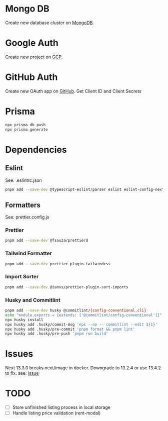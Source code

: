 # Mongo DB

Create new database cluster on [MongoDB](https://cloud.mongodb.com).

# Google Auth

Create new project on [GCP](https://console.cloud.google.com).

# GitHub Auth

Create new OAuth app on [GitHub](https://github.com/settings/developers).
Get Client ID and Client Secrets

# Prisma

```bash
npx prisma db push
npx prisma generate
```

# Dependencies

## Eslint

See: .eslintrc.json

```bash
pnpm add --save-dev @typescript-eslint/parser eslint eslint-config-next eslint-config-prettier eslint-plugin-tailwindcss
```

## Formatters

See: prettier.config.js

### Prettier

```bash
pnpm add --save-dev @fsouza/prettierd
```

### Tailwind Formatter

```bash
pnpm add --save-dev prettier-plugin-tailwindcss
```

### Import Sorter

```bash
pnpm add --save-dev @ianvs/prettier-plugin-sort-imports
```

### Husky and Commitlint

```bash
pnpm add --save-dev husky @commitlint/{config-conventional,cli}
echo "module.exports = {extends: ['@commitlint/config-conventional']}" > commitlint.config.js
npx husky install
npx husky add .husky/commit-msg 'npx --no -- commitlint --edit ${1}'
npx husky add .husky/pre-commit 'pnpm format && pnpm lint'
npx husky add .husky/pre-push 'pnpm run build'
```

# Issues

Next 13.3.0 breaks next/image in docker. Downgrade to 13.2.4 or use 13.4.2 to fix.
see: [issue](https://github.com/vercel/next.js/issues/48173)

# TODO

- [ ] Store unfinished listing process in local storage
- [ ] Handle listing price validation (rent-modal)

